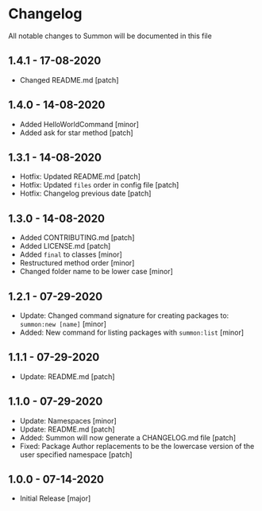 # Changelog

All notable changes to Summon will be documented in this file

## 1.4.1 - 17-08-2020
- Changed README.md [patch]

## 1.4.0 - 14-08-2020
- Added HelloWorldCommand [minor]
- Added ask for star method [patch]

## 1.3.1 - 14-08-2020
- Hotfix: Updated README.md [patch]
- Hotfix: Updated `files` order in config file [patch]
- Hotfix: Changelog previous date [patch]

## 1.3.0 - 14-08-2020
- Added CONTRIBUTING.md [patch]
- Added LICENSE.md [patch]
- Added `final` to classes [minor]
- Restructured method order [minor]
- Changed folder name to be lower case [minor]

## 1.2.1 - 07-29-2020
- Update: Changed command signature for creating packages to: `summon:new [name]` [minor]
- Added: New command for listing packages with `summon:list` [minor]

## 1.1.1 - 07-29-2020
- Update: README.md [patch]

## 1.1.0 - 07-29-2020
- Update: Namespaces [minor]
- Update: README.md [patch]
- Added: Summon will now generate a CHANGELOG.md file [patch]
- Fixed: Package Author replacements to be the lowercase version of the user specified namespace [patch]


## 1.0.0 - 07-14-2020
- Initial Release [major]
